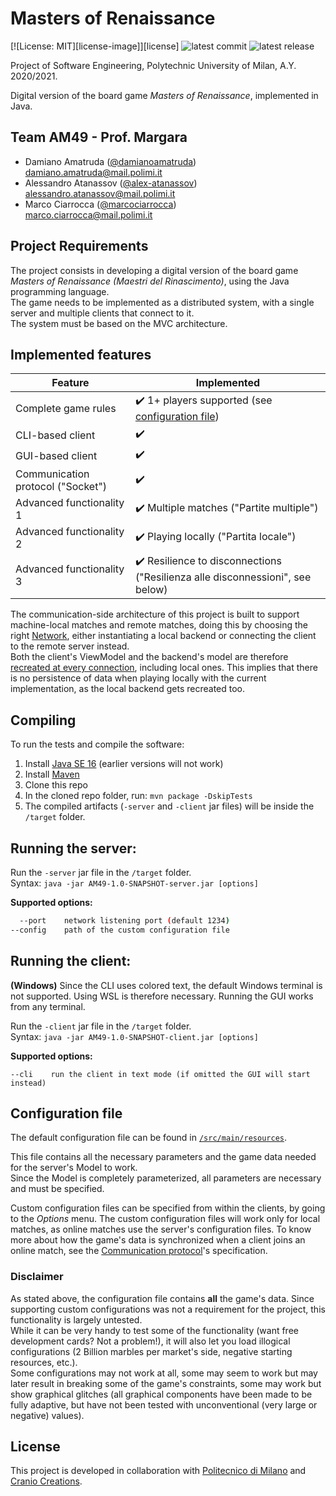 # Masters of Renaissance
[![License: MIT][license-image]][license]
![latest commit](https://img.shields.io/github/last-commit/damianoamatruda/ingswAM2021-Amatruda-Atanassov-Ciarrocca?color=brightgreen)
![latest release](https://img.shields.io/github/v/release/damianoamatruda/ingswAM2021-Amatruda-Atanassov-Ciarrocca?color=blueviolet)

Project of Software Engineering, Polytechnic University of Milan, A.Y. 2020/2021.

Digital version of the board game *Masters of Renaissance*, implemented in Java.

## Team AM49 - Prof. Margara
 - Damiano Amatruda ([@damianoamatruda](https://github.com/damianoamatruda)) <br> damiano.amatruda@mail.polimi.it
 - Alessandro Atanassov ([@alex-atanassov](https://github.com/alex-atanassov)) <br> alessandro.atanassov@mail.polimi.it
 - Marco Ciarrocca ([@marcociarrocca](https://github.com/marcociarrocca)) <br> marco.ciarrocca@mail.polimi.it

## Project Requirements
The project consists in developing a digital version of the board game *Masters of Renaissance (Maestri del Rinascimento)*,
using the Java programming language.  
The game needs to be implemented as a distributed system, with a single server and multiple clients that connect to it.  
The system must be based on the MVC architecture.

## Implemented features
| Feature | Implemented |
| ------- | ----------- |
| Complete game rules | :heavy_check_mark: 1+ players supported (see [configuration file](#configuration-file)) |
| CLI-based client | :heavy_check_mark: |
| GUI-based client | :heavy_check_mark: |
| Communication protocol ("Socket") | :heavy_check_mark: |
| Advanced functionality 1 | :heavy_check_mark: Multiple matches ("Partite multiple") |
| Advanced functionality 2 | :heavy_check_mark: Playing locally ("Partita locale") |
| Advanced functionality 3 | :heavy_check_mark: Resilience to disconnections ("Resilienza alle disconnessioni", see below) |

The communication-side architecture of this project is built to support machine-local matches and remote matches,
doing this by choosing the right [Network](#src/main/java/it/polimi/ingsw/common/Network.java), either instantiating a local backend
or connecting the client to the remote server instead.  
Both the client's ViewModel and the backend's model are therefore [recreated at every connection](src/main/java/it/polimi/ingsw/client/Ui.java#L64), including local ones.
This implies that there is no persistence of data when playing locally with the current implementation,
as the local backend gets recreated too.

## Compiling
To run the tests and compile the software:

1. Install [Java SE 16](https://docs.oracle.com/en/java/javase/16/) (earlier versions will not work)
2. Install [Maven](https://maven.apache.org/install.html)
3. Clone this repo
4. In the cloned repo folder, run: `mvn package -DskipTests`
5. The compiled artifacts (`-server` and `-client` jar files) will be inside the `/target` folder.

## Running the server:
Run the `-server` jar file in the `/target` folder.  
Syntax: `java -jar AM49-1.0-SNAPSHOT-server.jar [options]`

**Supported options:**
```bash
  --port    network listening port (default 1234)
--config    path of the custom configuration file
```

## Running the client:
**(Windows)** Since the CLI uses colored text, the default Windows terminal is not supported. Using WSL is therefore necessary.
Running the GUI works from any terminal.

Run the `-client` jar file in the `/target` folder.  
Syntax: `java -jar AM49-1.0-SNAPSHOT-client.jar [options]`

**Supported options:**
```
--cli    run the client in text mode (if omitted the GUI will start instead)
```

## Configuration file
The default configuration file can be found in [`/src/main/resources`](src/main/resources/config/config.json).

This file contains all the necessary parameters and the game data needed for the server's Model to work.  
Since the Model is completely parameterized, all parameters are necessary and must be specified.

Custom configuration files can be specified from within the clients, by going to the *Options* menu.
The custom configuration files will work only for local matches, as online matches use the server's configuration files.
To know more about how the game's data is synchronized when a client joins an online match,
see the [Communication protocol](deliverables/Communication%20protocol.md)'s specification.

### Disclaimer
As stated above, the configuration file contains **all** the game's data.
Since supporting custom configurations was not a requirement for the project, this functionality is largely untested.  
While it can be very handy to test some of the functionality (want free development cards? Not a problem!),
it will also let you load illogical configurations (2 Billion marbles per market's side, negative starting resources, etc.).  
Some configurations may not work at all, some may seem to work but may later result in breaking some of the game's constraints,
some may work but show graphical glitches (all graphical components have been made to be fully adaptive,
but have not been tested with unconventional (very large or negative) values).

## License
This project is developed in collaboration with [Politecnico di Milano](https://www.polimi.it) and
[Cranio Creations](http://www.craniocreations.it).